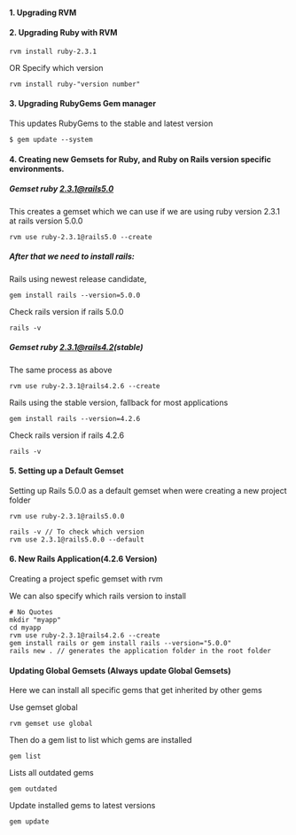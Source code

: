 #### 1. Upgrading RVM 



#### 2. Upgrading Ruby with RVM

```unix
rvm install ruby-2.3.1
```

OR Specify which version 

```unix
rvm install ruby-"version number"
```



#### 3. Upgrading RubyGems Gem manager

This updates RubyGems to the stable and latest version

```unix
$ gem update --system
```

#### 4. Creating new Gemsets for Ruby, and Ruby on Rails version specific environments.

##### Gemset ruby 2.3.1@rails5.0

This creates a gemset which we can use if we are using ruby version 2.3.1 at rails version 5.0.0

```unix
rvm use ruby-2.3.1@rails5.0 --create
```

##### After that we need to install rails:

Rails using newest release candidate,

```unix
gem install rails --version=5.0.0
```

Check rails version if rails 5.0.0

```unix
rails -v
```

##### Gemset ruby 2.3.1@rails4.2(stable)

The same process as above

```unix
rvm use ruby-2.3.1@rails4.2.6 --create
```

Rails using the stable version, fallback for most applications

```unix
gem install rails --version=4.2.6
```

Check rails version if rails 4.2.6

```unix
rails -v
```

#### 5. Setting up a Default Gemset

Setting up Rails 5.0.0 as a default gemset when were creating a new project folder

```unix
rvm use ruby-2.3.1@rails5.0.0

rails -v // To check which version 
rvm use 2.3.1@rails5.0.0 --default
```

#### 6. New Rails Application(4.2.6 Version)

Creating a project spefic gemset with rvm

We can also specify which rails version to install

```unix
# No Quotes
mkdir "myapp"
cd myapp
rvm use ruby-2.3.1@rails4.2.6 --create
gem install rails or gem install rails --version="5.0.0" 
rails new . // generates the application folder in the root folder
```



#### Updating Global Gemsets (Always update Global Gemsets)

Here we can install all specific gems that get inherited by other gems

Use gemset global

```unix
rvm gemset use global
```

Then do a gem list to list which gems are installed

```unix
gem list
```

Lists all outdated gems

```unix
gem outdated
```

Update installed gems to latest versions

```unix
gem update
```





